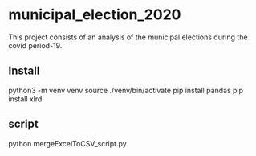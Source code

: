 # municipal_election_2020
This project consists of an analysis of the municipal elections during the covid period-19.
## Install
python3 -m venv venv
source ./venv/bin/activate
pip install pandas
pip install xlrd
## script
python mergeExcelToCSV_script.py
